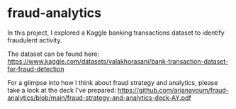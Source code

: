 # fraud-analytics
In this project, I explored a Kaggle banking transactions dataset to identify fraudulent activity.

The dataset can be found here: https://www.kaggle.com/datasets/valakhorasani/bank-transaction-dataset-for-fraud-detection

For a glimpse into how I think about fraud strategy and analytics, please take a look at the deck I've prepared: https://github.com/arianayoum/fraud-analytics/blob/main/fraud-strategy-and-analytics-deck-AY.pdf
